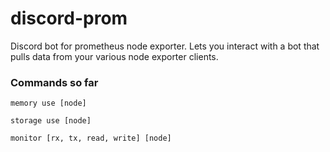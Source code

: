# discord-prom
Discord bot for prometheus node exporter. Lets you interact with a bot that pulls data from your various node exporter clients. 

### Commands so far

` memory use [node] `

` storage use [node] `

` monitor [rx, tx, read, write] [node] `

